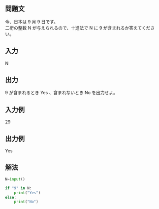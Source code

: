 ## 問題文
今、日本は 9 月 9 日です。  
二桁の整数 N が与えられるので、十進法で 
N に 9 が含まれるか答えてください。
## 入力
N
## 出力
9 が含まれるとき Yes 、含まれないとき No を出力せよ。
## 入力例
29
## 出力例
Yes
## 解法

```python
N=input()

if "9" in N:
    print("Yes")
else:
    print("No")